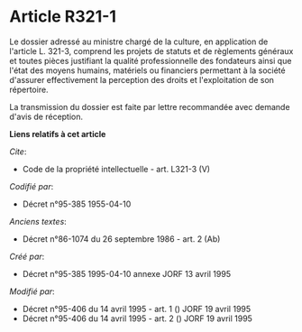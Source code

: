 # Article R321-1

Le dossier adressé au ministre chargé de la culture, en application de l'article L. 321-3, comprend les projets de statuts et
de règlements généraux et toutes pièces justifiant la qualité professionnelle des fondateurs ainsi que l'état des moyens
humains, matériels ou financiers permettant à la société d'assurer effectivement la perception des droits et l'exploitation
de son répertoire. 

La transmission du dossier est faite par lettre recommandée avec demande d'avis de réception.

**Liens relatifs à cet article**

_Cite_:

  - Code de la propriété intellectuelle - art. L321-3 (V)

_Codifié par_:

  - Décret n°95-385 1955-04-10

_Anciens textes_:

  - Décret n°86-1074 du 26 septembre 1986 - art. 2 (Ab)

_Créé par_:

  - Décret n°95-385 1995-04-10 annexe JORF 13 avril 1995

_Modifié par_:

  - Décret n°95-406 du 14 avril 1995 - art. 1 () JORF 19 avril 1995
  - Décret n°95-406 du 14 avril 1995 - art. 2 () JORF 19 avril 1995
